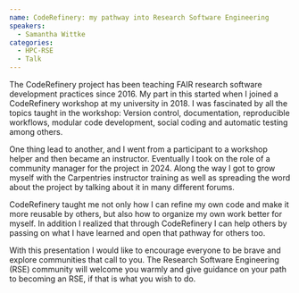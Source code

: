 ```yaml
---
name: CodeRefinery: my pathway into Research Software Engineering 
speakers:
  - Samantha Wittke
categories:
  - HPC-RSE
  - Talk
---
```


The CodeRefinery project has been teaching FAIR research software development practices since 2016. My part in this started when I joined a CodeRefinery workshop at my university in 2018. I was fascinated by all the topics taught in the workshop: Version control, documentation, reproducible workflows, modular code development, social coding and automatic testing among others. 

One thing lead to another, and I went from a participant to a workshop helper and then became an instructor. Eventually I took on the role of a community manager for the project in 2024. Along the way I got to grow myself with the Carpentries instructor training as well as spreading the word about the project by talking about it in many different forums. 

CodeRefinery taught me not only how I can refine my own code and make it more reusable by others, but also how to organize my own work better for myself. In addition I realized that through CodeRefinery I can help others by passing on what I have learned and open that pathway for others too.

With this presentation I would like to encourage everyone to be brave and explore communities that call to you. The Research Software Engineering (RSE) community will welcome you warmly and give guidance on your path to becoming an RSE, if that is what you wish to do.